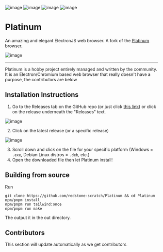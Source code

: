 ![image](https://img.shields.io/github/issues/redstone-scratch/Platinum?color=%230f172a&style=for-the-badge) ![image](https://img.shields.io/github/forks/redstone-scratch/Platinum?color=%230f172a&style=for-the-badge) ![image](https://img.shields.io/github/stars/redstone-scratch/Platinum?color=%230f172a&style=for-the-badge) ![image](https://img.shields.io/github/license/redstone-scratch/Platinum?color=%230f172a&style=for-the-badge)
# Platinum 
An amazing and elegant ElectronJS web browser. A fork of the [Platinum](https://github.com/JaydenDev/Platinum) browser.

![image](https://user-images.githubusercontent.com/92550746/194955977-c37b21f6-5ec3-4d1a-939f-c27b23cd9a9a.png)

---

Platinum is a hobby project entirely managed and written by the community. It is an Electron/Chromium based web browser that really doesn't have a purpose, the contributors are below

## Installation Instructions
1. Go to the Releases tab on the GitHub repo (or just click [this link](https://github.com/redstone-scratch/Platinum/releases)) or click on the release underneath the "Releases" text.

![image](https://user-images.githubusercontent.com/76978184/198897689-45be0919-02f2-4f3c-a8ee-0c2a30861e8c.png)

2. Click on the latest release (or a specific release)

![image](https://user-images.githubusercontent.com/76978184/198897717-4c4caa0f-84d3-4a46-8e71-26d44eed68e7.png)

3. Scroll down and click on the file for your specific platform (Windows = `.exe`, Debian Linux distros = `.deb`, etc.)
4. Open the downloaded file then let Platinum install!

## Building from source

Run
```
git clone https://github.com/redstone-scratch/Platinum && cd Platinum
npm/pnpm install
npm/pnpm run tailwind:once
npm/pnpm run make
```
The output it in the out directory.

## Contributors

This section will update automatically as we get contribut*o*rs.